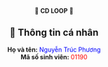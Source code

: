 <div align="center">

🎵 **CD LOOP** 🎵
<br>

## 👤 Thông tin cá nhân  
 **Họ và tên:** <span style="color:blue;">Nguyễn Trúc Phương</span>  
 **Mã số sinh viên:** <span style="color:red;">01190</span>  




</div>
